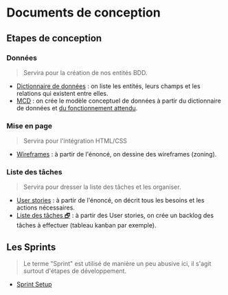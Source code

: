# Documents de conception

## Etapes de conception

### Données

> Servira pour la création de nos entités BDD.

- [Dictionnaire de données](docs/dictionnaire_donnees.md) : on liste les entités, leurs champs et les relations qui existent entre elles.
- [MCD](docs/mcd.md) : on crée le modèle conceptuel de données à partir du dictionnaire de données et [du fonctionnement attendu](README_eval.md).

### Mise en page

> Servira pour l'intégration HTML/CSS

- [Wireframes](docs/wireframes.md) : à partir de l'énoncé, on dessine des wireframes (zoning).

### Liste des tâches

> Servira pour dresser la liste des tâches et les organiser.

- [User stories](docs/user_stories.md) : à partir de l'énoncé, on décrit tous les besoins et les actions nécessaires.
- [Liste des tâches &#x1F5D7;](https://trello.com/b/lnb6nCDy/faq-oclock) : à partir des User stories, on crée un backlog des tâches à effectuer (tableau kanban par exemple).

## Les Sprints

> Le terme "Sprint" est utilisé de manière un peu abusive ici, il s'agit surtout d'étapes de développement.

- [Sprint Setup](README_setup.md)